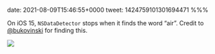date: 2021-08-09T15:46:55+0000
tweet: 1424759101301694471
%%%

On iOS 15, `NSDataDetector` stops when it finds the word “air”. Credit to [@bukovinski](https://twitter.com/bukovinski) for finding this.

![](E8XC2QlWUAMfS8v.jpg)
